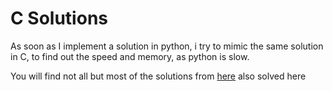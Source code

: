 # C Solutions

As soon as I implement a solution in python, i try to mimic the same solution in C, to find out the speed and memory, as python is slow.  

You will find not all but most of the solutions from [here](src/python/) also solved here
